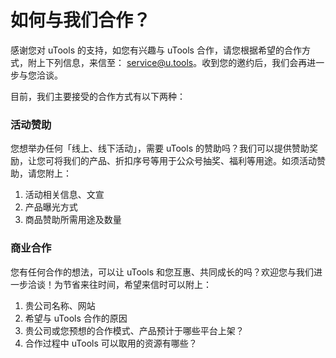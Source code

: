 

# 如何与我们合作？

感谢您对 uTools 的支持，如您有兴趣与 uTools 合作，请您根据希望的合作方式，附上下列信息，来信至： service@u.tools。收到您的邀约后，我们会再进一步与您洽谈。

目前，我们主要接受的合作方式有以下两种：

### 活动赞助

您想举办任何「线上、线下活动」，需要 uTools 的赞助吗？我们可以提供赞助奖励，让您可将我们的产品、折扣序号等用于公众号抽奖、福利等用途。如须活动赞助，请您附上：

1. 活动相关信息、文宣
2. 产品曝光方式
3. 商品赞助所需用途及数量

### 商业合作

您有任何合作的想法，可以让 uTools 和您互惠、共同成长的吗？欢迎您与我们进一步洽谈！为节省来往时间，希望来信时可以附上：

1. 贵公司名称、网站
2. 希望与 uTools 合作的原因
3. 贵公司或您预想的合作模式、产品预计于哪些平台上架？
4. 合作过程中 uTools 可以取用的资源有哪些？

